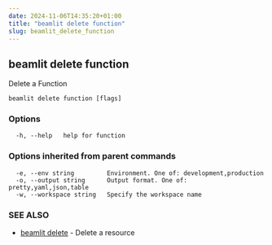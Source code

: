 ```yaml
---
date: 2024-11-06T14:35:20+01:00
title: "beamlit delete function"
slug: beamlit_delete_function
---
```

## beamlit delete function

Delete a Function

```
beamlit delete function [flags]
```

### Options

```
  -h, --help   help for function
```

### Options inherited from parent commands

```
  -e, --env string         Environment. One of: development,production
  -o, --output string      Output format. One of: pretty,yaml,json,table
  -w, --workspace string   Specify the workspace name
```

### SEE ALSO

* [beamlit delete](beamlit_delete.md)	 - Delete a resource

